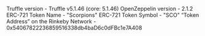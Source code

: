 Truffle version - Truffle v5.1.46 (core: 5.1.46)
OpenZeppelin version - 2.1.2
ERC-721 Token Name - "Scorpions"
ERC-721 Token Symbol - "SCO"
“Token Address” on the Rinkeby Network - 0x54067822236859516338db4baD6c0dFBc1e7A408
